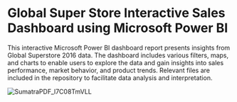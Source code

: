 # Global Super Store Interactive Sales Dashboard using Microsoft Power BI
This interactive Microsoft Power BI dashboard report presents insights from Global Superstore 2016 data. The dashboard includes various filters, maps, and charts to enable users to explore the data and gain insights into sales performance, market behavior, and product trends. Relevant files are included in the repository to facilitate data analysis and interpretation.

![SumatraPDF_l7C08TmVLL](https://user-images.githubusercontent.com/29508011/222393710-c2749546-ee8b-458d-893c-66ba7552001c.png)
